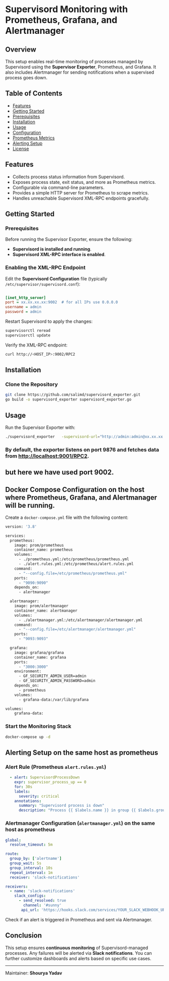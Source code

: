 # Supervisord Monitoring with Prometheus, Grafana, and Alertmanager

## Overview

This setup enables real-time monitoring of processes managed by Supervisord using the **Supervisor Exporter**, Prometheus, and Grafana. It also includes Alertmanager for sending notifications when a supervised process goes down.

## Table of Contents

- [Features](#features)
- [Getting Started](#getting-started)
- [Prerequisites](#prerequisites)
- [Installation](#installation)
- [Usage](#usage)
- [Configuration](#configuration)
- [Prometheus Metrics](#prometheus-metrics)
- [Alerting Setup](#alerting-setup)
- [License](#license)

## Features

- Collects process status information from Supervisord.
- Exposes process state, exit status, and more as Prometheus metrics.
- Configurable via command-line parameters.
- Provides a simple HTTP server for Prometheus to scrape metrics.
- Handles unreachable Supervisord XML-RPC endpoints gracefully.

## Getting Started

### Prerequisites

Before running the Supervisor Exporter, ensure the following:

- **Supervisord is installed and running**.
- **Supervisord XML-RPC interface is enabled**.

### Enabling the XML-RPC Endpoint

Edit the **Supervisord Configuration** file (typically `/etc/supervisor/supervisord.conf`):

```ini

[inet_http_server]
port = xx.xx.xx.xx:9002  # for all IPs use 0.0.0.0 
username = admin
password = admin 
```

Restart Supervisord to apply the changes:

```sh
supervisorctl reread
supervisorctl update
```

Verify the XML-RPC endpoint:

```sh
curl http://<HOST_IP>:9002/RPC2
```

## Installation

### Clone the Repository

```sh
git clone https://github.com/salimd/supervisord_exporter.git
go build -o supervisord_exporter supervisord_exporter.go
```

## Usage

Run the Supervisor Exporter with:

```sh
./supervisord_exporter   -supervisord-url="http://admin:admin@xx.xx.xx.xx:9002/RPC2"   -web.listen-address=":9876"   -web.telemetry-path="/metrics"

```
### By default, the exporter listens on **port 9876** and fetches data from [**http://localhost:9001/RPC2**](http://localhost:9001/RPC2).
## but here we have used port 9002.


## Docker Compose Configuration on the host where Prometheus, Grafana, and Alertmanager will be running.
Create a `docker-compose.yml` file with the following content:
```bash
version: '3.8'

services:
  prometheus:
    image: prom/prometheus
    container_name: prometheus
    volumes:
      - ./prometheus.yml:/etc/prometheus/prometheus.yml
      - ./alert.rules.yml:/etc/prometheus/alert.rules.yml
    command:
      - "--config.file=/etc/prometheus/prometheus.yml"
    ports:
      - "9090:9090"
    depends_on:
      - alertmanager

  alertmanager:
    image: prom/alertmanager
    container_name: alertmanager
    volumes:
      - ./alertmanager.yml:/etc/alertmanager/alertmanager.yml
    command:
      - "--config.file=/etc/alertmanager/alertmanager.yml"
    ports:
      - "9093:9093"

  grafana:
    image: grafana/grafana
    container_name: grafana
    ports:
      - "3000:3000"
    environment:
      - GF_SECURITY_ADMIN_USER=admin
      - GF_SECURITY_ADMIN_PASSWORD=admin
    depends_on:
      - prometheus
    volumes:
      - grafana-data:/var/lib/grafana

volumes:
    grafana-data:

```

### Start the Monitoring Stack
```bash
docker-compose up -d
```

## Alerting Setup on the same host as prometheus

### Alert Rule (Prometheus `alert.rules.yml`)

```yaml
  - alert: SupervisordProcessDown
    expr: supervisor_process_up == 0
    for: 30s
    labels:
      severity: critical
    annotations:
      summary: "Supervisord process is down"
      description: "Process {{ $labels.name }} in group {{ $labels.group }} is down."
```

### Alertmanager Configuration (`alertmanager.yml`) on the same host as prometheus

```yaml
global:
  resolve_timeout: 5m

route:
  group_by: ['alertname']
  group_wait: 5s
  group_interval: 10s
  repeat_interval: 1m
  receiver: 'slack-notifications'

receivers:
  - name: 'slack-notifications'
    slack_configs:
      - send_resolved: true
        channel: '#sunny'
       api_url: 'https://hooks.slack.com/services/YOUR_SLACK_WEBHOOK_URL'

```

Check if an alert is triggered in Prometheus and sent via Alertmanager.

## Conclusion
This setup ensures **continuous monitoring** of Supervisord-managed processes. Any failures will be alerted via **Slack notifications**. You can further customize dashboards and alerts based on specific use cases.

---


Maintainer: **Shourya Yadav**


